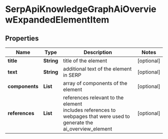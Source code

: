 # SerpApiKnowledgeGraphAiOverviewExpandedElementItem


## Properties

| Name | Type | Description | Notes |
|------------ | ------------- | ------------- | -------------|
**title** | **String** | title of the element |[optional]|
**text** | **String** | additional text of the element in SERP |[optional]|
**components** | **List<AiOverviewExpandedComponent>** | array of components of the element |[optional]|
**references** | **List<AiAiOverviewReferenceInfo>** | references relevant to the element<br>includes references to webpages that were used to generate the ai_overview_element |[optional]|